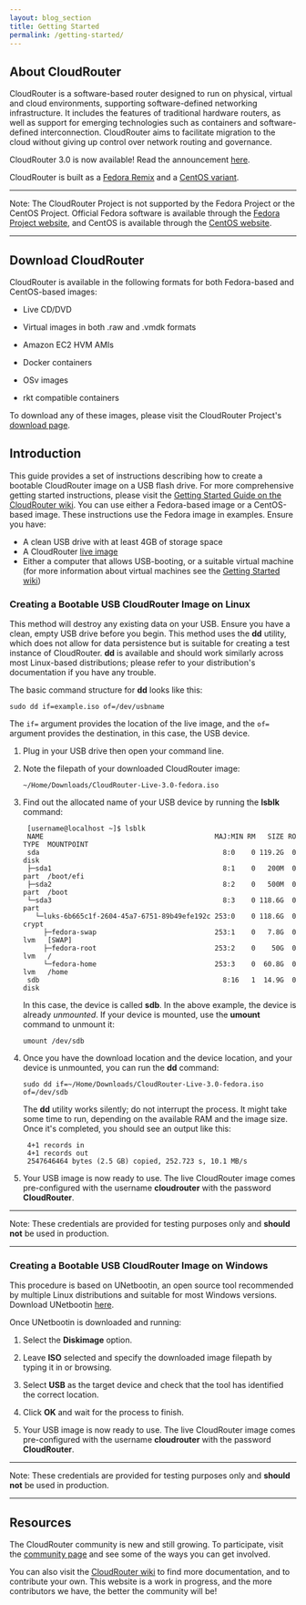 ```yaml
---
layout: blog_section 
title: Getting Started
permalink: /getting-started/
---
```


## About CloudRouter

CloudRouter is a software-based router designed to run on physical, virtual and cloud environments, supporting software-defined networking infrastructure. It includes the features of traditional hardware routers, as well as support for emerging technologies such as containers and software-defined interconnection. CloudRouter aims to facilitate migration to the cloud without giving up control over network routing and governance. 

CloudRouter 3.0 is now available! Read the announcement [here](https://cloudrouter.org/cloudrouter/2016/03/29/cloudrouter-3.0-released.html). 

CloudRouter is built as a [Fedora Remix](https://fedoraproject.org/wiki/Remix) and a [CentOS variant](https://www.centos.org/variants/). 

----

Note: The CloudRouter Project is not supported by the Fedora Project or the CentOS Project. Official Fedora software is available through the [Fedora Project website](http://fedoraproject.org), and CentOS is available through the [CentOS website](https://www.centos.org/).

----

## Download CloudRouter

CloudRouter is available in the following formats for both Fedora-based and CentOS-based images: 

* Live CD/DVD

* Virtual images in both .raw and .vmdk formats

* Amazon EC2 HVM AMIs 

* Docker containers

* OSv images

* rkt compatible containers

To download any of these images, please visit the CloudRouter Project's [download page](https://cloudrouter.atlassian.net/wiki/display/CPD/CloudRouter+Downloads). 

## Introduction 

This guide provides a set of instructions describing how to create a bootable CloudRouter image on a USB flash drive. For more comprehensive getting started instructions, please visit the [Getting Started Guide on the CloudRouter wiki](https://cloudrouter.atlassian.net/wiki/display/CPD/Getting+Started). You can use either a Fedora-based image or a CentOS-based image. These instructions use the Fedora image in examples. Ensure you have: 

* A clean USB drive with at least 4GB of storage space
* A CloudRouter [live image](https://cloudrouter.atlassian.net/wiki/display/CPD/CloudRouter+Downloads)
* Either a computer that allows USB-booting, or a suitable virtual machine (for more information about virtual machines see the [Getting Started wiki](https://cloudrouter.atlassian.net/wiki/display/CPD/Getting+Started))

### Creating a Bootable USB CloudRouter Image on Linux

This method will destroy any existing data on your USB. Ensure you have a clean, empty USB drive before you begin. This method uses the **dd** utility, which does not allow for data persistence but is suitable for creating a test instance of CloudRouter. **dd** is available and should work similarly across most Linux-based distributions; please refer to your distribution's documentation if you have any trouble. 

The basic command structure for **dd** looks like this: 

 `sudo dd if=example.iso of=/dev/usbname`
 
The `if=` argument provides the location of the live image, and the `of=` argument provides the destination, in this case, the USB device. 

1. Plug in your USB drive then open your command line. 
 
2. Note the filepath of your downloaded CloudRouter image:
	
	`~/Home/Downloads/CloudRouter-Live-3.0-fedora.iso`	
	 
3. Find out the allocated name of your USB device by running the **lsblk** command: 

        [username@localhost ~]$ lsblk 
        NAME                                          MAJ:MIN RM   SIZE RO TYPE  MOUNTPOINT
        sda                                             8:0    0 119.2G  0 disk  
        ├─sda1                                          8:1    0   200M  0 part  /boot/efi
        ├─sda2                                          8:2    0   500M  0 part  /boot
        └─sda3                                          8:3    0 118.6G  0 part  
          └─luks-6b665c1f-2604-45a7-6751-89b49efe192c 253:0    0 118.6G  0 crypt 
            ├─fedora-swap                             253:1    0   7.8G  0 lvm   [SWAP]
            ├─fedora-root                             253:2    0    50G  0 lvm   /
            └─fedora-home                             253:3    0  60.8G  0 lvm   /home
        sdb                                             8:16   1  14.9G  0 disk  
 
   In this case, the device is called **sdb**. In the above example, the device is already _unmounted_. If your device is mounted, use the **umount** command to unmount it: 
   
   `umount /dev/sdb`

4. Once you have the download location and the device location, and your device is unmounted, you can run the **dd** command: 

   `sudo dd if=~/Home/Downloads/CloudRouter-Live-3.0-fedora.iso of=/dev/sdb` 
   
   The **dd** utility works silently; do not interrupt the process. It might take some time to run, depending on the available RAM and the image size. Once it's completed, you should see an output like this: 
   
        4+1 records in
        4+1 records out
        2547646464 bytes (2.5 GB) copied, 252.723 s, 10.1 MB/s
        
5. Your USB image is now ready to use. The live CloudRouter image comes pre-configured with the username **cloudrouter** with the password **CloudRouter**. 

----

Note: These credentials are provided for testing purposes only and **should not** be used in production. 

----

### Creating a Bootable USB CloudRouter Image on Windows 

This procedure is based on UNetbootin, an open source tool recommended by multiple Linux distributions and suitable for most Windows versions. Download UNetbootin [here](http://unetbootin.github.io/).

Once UNetbootin is downloaded and running: 

1. Select the **Diskimage** option. 

2. Leave **ISO** selected and specify the downloaded image filepath by typing it in or browsing. 

3. Select **USB** as the target device and check that the tool has identified the correct location. 

4. Click **OK** and wait for the process to finish. 

5. Your USB image is now ready to use. The live CloudRouter image comes pre-configured with the username **cloudrouter** with the password **CloudRouter**. 

----

Note: These credentials are provided for testing purposes only and **should not** be used in production. 

---- 

## Resources

The CloudRouter community is new and still growing. To participate, visit the [community page](https://cloudrouter.org/community/) and see some of the ways you can get involved. 

You can also visit the [CloudRouter wiki](https://cloudrouter.atlassian.net/wiki/display/CPD/CloudRouter+Project+Documentation) to find more documentation, and to contribute your own. This website is a work in progress, and the more contributors we have, the better the community will be! 

